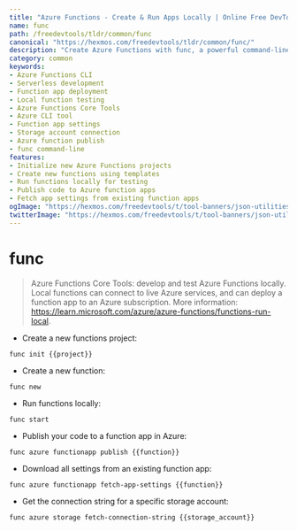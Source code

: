 ```yaml
---
title: "Azure Functions - Create & Run Apps Locally | Online Free DevTools by Hexmos"
name: func
path: /freedevtools/tldr/common/func
canonical: "https://hexmos.com/freedevtools/tldr/common/func/"
description: "Create Azure Functions with func, a powerful command-line tool for local development and deployment. Test, debug, and publish your serverless applications to Azure effortlessly. Free online tool, no registration required."
category: common
keywords:
- Azure Functions CLI
- Serverless development
- Function app deployment
- Local function testing
- Azure Functions Core Tools
- Azure CLI tool
- Function app settings
- Storage account connection
- Azure function publish
- func command-line
features:
- Initialize new Azure Functions projects
- Create new functions using templates
- Run functions locally for testing
- Publish code to Azure function apps
- Fetch app settings from existing function apps
ogImage: "https://hexmos.com/freedevtools/t/tool-banners/json-utilities-banner.png"
twitterImage: "https://hexmos.com/freedevtools/t/tool-banners/json-utilities-banner.png"
---
```


# func

> Azure Functions Core Tools: develop and test Azure Functions locally.
> Local functions can connect to live Azure services, and can deploy a function app to an Azure subscription.
> More information: <https://learn.microsoft.com/azure/azure-functions/functions-run-local>.

- Create a new functions project:

`func init {{project}}`

- Create a new function:

`func new`

- Run functions locally:

`func start`

- Publish your code to a function app in Azure:

`func azure functionapp publish {{function}}`

- Download all settings from an existing function app:

`func azure functionapp fetch-app-settings {{function}}`

- Get the connection string for a specific storage account:

`func azure storage fetch-connection-string {{storage_account}}`
